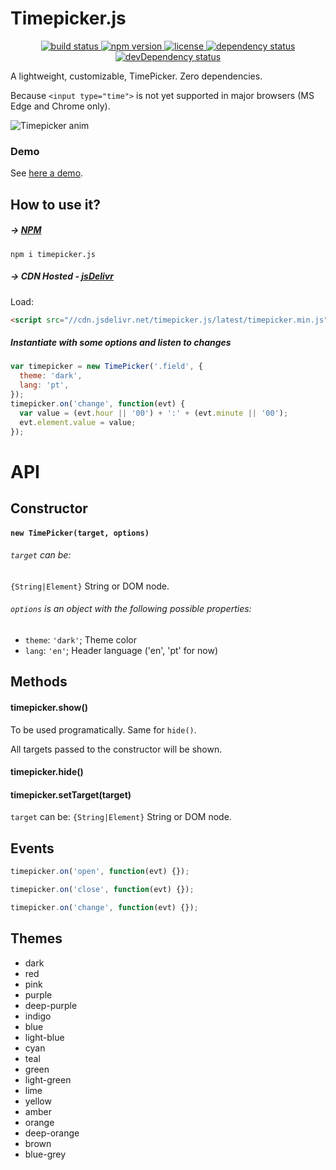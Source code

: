 # Timepicker.js

<p align="center">
  <a href="https://travis-ci.org/jonataswalker/timepicker.js">
    <img src="https://travis-ci.org/jonataswalker/timepicker.js.svg?branch=master" alt="build status">
  </a>
  <a href="https://www.npmjs.com/package/timepicker.js">
    <img src="https://img.shields.io/npm/v/timepicker.js.svg"
      alt="npm version">
  </a>
  <a href="https://github.com/jonataswalker/timepicker.js/blob/master/LICENSE.md">
    <img src="https://img.shields.io/npm/l/timepicker.js.svg"
      alt="license">
  </a>
  <a href="https://david-dm.org/jonataswalker/timepicker.js">
    <img src="https://david-dm.org/jonataswalker/timepicker.js/status.svg"
      alt="dependency status">
  </a>
  <a href="https://david-dm.org/jonataswalker/timepicker.js">
    <img src="https://david-dm.org/jonataswalker/timepicker.js/dev-status.svg" alt="devDependency status">
  </a>
</p>

A lightweight, customizable, TimePicker. Zero dependencies.

Because `<input type="time">` is not yet supported in major browsers (MS Edge and Chrome only).

![Timepicker anim](https://raw.githubusercontent.com/jonataswalker/timepicker.js/screenshot/images/anim.gif)

### Demo

See [here a demo](https://jsfiddle.net/jonataswalker/fgyk86on/).

## How to use it?

##### &#8594; [NPM](https://www.npmjs.com/package/timepicker.js)

```shell
npm i timepicker.js
```

##### &#8594; CDN Hosted - [jsDelivr](http://www.jsdelivr.com/projects/timepicker.js)

Load:

```HTML
<script src="//cdn.jsdelivr.net/timepicker.js/latest/timepicker.min.js"></script>
```

##### Instantiate with some options and listen to changes

```javascript
var timepicker = new TimePicker('.field', {
  theme: 'dark',
  lang: 'pt',
});
timepicker.on('change', function(evt) {
  var value = (evt.hour || '00') + ':' + (evt.minute || '00');
  evt.element.value = value;
});
```

# API

## Constructor

#### `new TimePicker(target, options)`

###### `target` can be:

`{String|Element}` String or DOM node.

###### `options` is an object with the following possible properties:

- `theme`: `'dark'`; Theme color
- `lang`: `'en'`; Header language ('en', 'pt' for now)

## Methods

#### timepicker.show()

To be used programatically. Same for `hide()`.

All targets passed to the constructor will be shown.

#### timepicker.hide()

#### timepicker.setTarget(target)

`target` can be: `{String|Element}` String or DOM node.

## Events

```javascript
timepicker.on('open', function(evt) {});

timepicker.on('close', function(evt) {});

timepicker.on('change', function(evt) {});
```


## Themes

- dark
- red
- pink
- purple
- deep-purple
- indigo
- blue
- light-blue
- cyan
- teal
- green
- light-green
- lime
- yellow
- amber
- orange
- deep-orange
- brown
- blue-grey